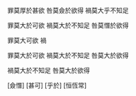 罪莫厚於甚欲
咎莫僉於欲得
禍莫大乎不知足

罪莫大於可欲
禍莫大於不知足
咎莫憯於欲得

罪莫大可欲
禍

罪莫大於可欲
禍莫大於不知足
咎莫大於欲得

禍莫大於不知足
咎莫大於欲得

[僉憯]
[甚可]
[乎於]
[恒恆常]
